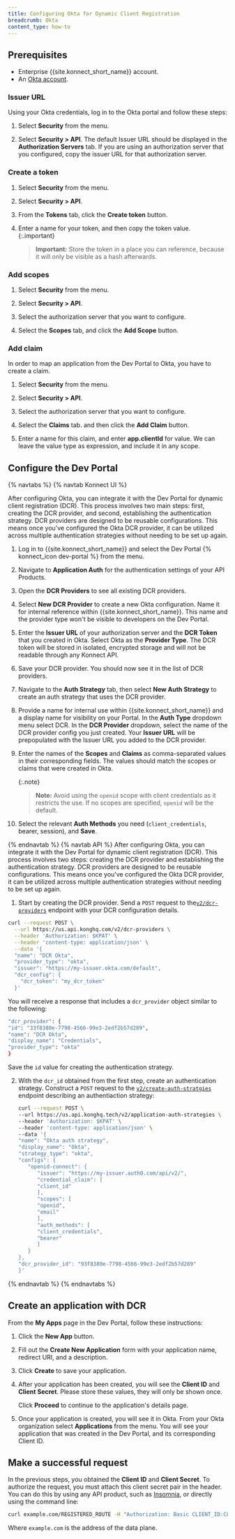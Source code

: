 ```yaml
---
title: Configuring Okta for Dynamic Client Registration
breadcrumb: Okta
content_type: how-to
---
```



## Prerequisites

* Enterprise {{site.konnect_short_name}} account.
* An [Okta account](http://developer.okta.com).

### Issuer URL

Using your Okta credentials, log in to the Okta portal and follow these steps:

1. Select **Security** from the menu.

2. Select **Security > API**. The default Issuer URL should be displayed in the **Authorization Servers** tab. If you are using an authorization server that you configured, copy the issuer URL for that authorization server.

### Create a token

1. Select **Security** from the menu.

2. Select **Security > API**.

3. From the **Tokens** tab, click the **Create token** button.

5. Enter a name for your token, and then copy the token value.
   {:.important}
   > **Important:** Store the token in a place you can reference, because it will only be visible as a hash afterwards.


### Add scopes

1. Select **Security** from the menu.

2. Select **Security > API**.

3. Select the authorization server that you want to configure.

4. Select the **Scopes** tab, and click the **Add Scope** button.

### Add claim

In order to map an application from the Dev Portal to Okta, you have to create a claim.

1. Select **Security** from the menu.

2. Select **Security > API**.

3. Select the authorization server that you want to configure.

4. Select the **Claims** tab. and then click the **Add Claim** button.

6. Enter a name for this claim, and enter **app.clientId** for value. We can leave the value type as expression, and include it in any scope.

## Configure the Dev Portal

{% navtabs %}
{% navtab Konnect UI %}

After configuring Okta, you can integrate it with the Dev Portal for dynamic client registration (DCR). This process involves two main steps: first, creating the DCR provider, and second, establishing the authentication strategy. DCR providers are designed to be reusable configurations. This means once you've configured the Okta DCR provider, it can be utilized across multiple authentication strategies without needing to be set up again.

1. Log in to {{site.konnect_short_name}} and select the Dev Portal {% konnect_icon dev-portal %} from the menu.

2. Navigate to **Application Auth** for the authentication settings of your API Products.

3. Open the **DCR Providers** to see all existing DCR providers.

4. Select **New DCR Provider** to create a new Okta configuration. Name it for internal reference within {{site.konnect_short_name}}. This name and the provider type won't be visible to developers on the Dev Portal.

5. Enter the **Issuer URL** of your authorization server and the **DCR Token** that you created in Okta. Select Okta as the **Provider Type**. The DCR token will be stored in isolated, encrypted storage and will not be readable through any Konnect API.

6. Save your DCR provider. You should now see it in the list of DCR providers.

7. Navigate to the **Auth Strategy** tab, then select **New Auth Strategy** to create an auth strategy that uses the DCR provider.

8. Provide a name for internal use within {{site.konnect_short_name}} and a display name for visibility on your Portal. In the **Auth Type** dropdown menu select DCR. In the **DCR Provider** dropdown, select the name of the DCR provider config you just created. Your **Issuer URL** will be prepopulated with the Issuer URL you added to the DCR provider.

9. Enter the names of the **Scopes** and **Claims** as comma-separated values in their corresponding fields. The values should match the scopes or claims that were created in Okta.

   {:.note}
   > **Note:**  Avoid using the `openid` scope with client credentials as it restricts the use. If no scopes are specified, `openid` will be the default.

10. Select the relevant **Auth Methods** you need (`client_credentials`, bearer, session), and **Save**. 

{% endnavtab %}
{% navtab API %}
After configuring Okta, you can integrate it with the Dev Portal for dynamic client registration (DCR). This process involves two steps: creating the DCR provider and establishing the authentication strategy. DCR providers are designed to be reusable configurations. This means once you've configured the Okta DCR provider, it can be utilized across multiple authentication strategies without needing to be set up again.

1. Start by creating the DCR provider. Send a `POST` request to the[`v2/dcr-providers`](https://kong-platform-api.netlify.app/konnect/application-auth-strategies/v2/openapi.yaml/#tag/DCR-Providers/operation/create-dcr-provider) endpoint with your DCR configuration details. 
```sh
curl --request POST \
  --url https://us.api.konghq.com/v2/dcr-providers \
  --header 'Authorization: $KPAT' \
  --header 'content-type: application/json' \
  --data '{
  "name": "DCR Okta",
  "provider_type": "okta",
  "issuer": "https://my-issuer.okta.com/default",
  "dcr_config": {
    "dcr_token": "my_dcr_token"
  }'
```
You will receive a response that includes a `dcr_provider` object similar to the following:

   ```sh
   "dcr_provider": {
   "id": "33f8380e-7798-4566-99e3-2edf2b57d289",
   "name": "DCR Okta",
   "display_name": "Credentials",
   "provider_type": "okta"
   }
   ```
Save the `id` value for creating the authentication strategy.

2. With the `dcr_id` obtained from the first step, create an authentication strategy. Construct a `POST` request to the [`v2/create-auth-stratgies`](https://kong-platform-api.netlify.app/konnect/application-auth-strategies/v2/openapi.yaml/#tag/App-Auth-Strategies/operation/create-app-auth-strategy) endpoint describing an authentiaction strategy: 

   ```sh
   curl --request POST \
   --url https://us.api.konghq.tech/v2/application-auth-strategies \
   --header 'Authorization: $KPAT' \
   --header 'content-type: application/json' \
   --data '{
   "name": "Okta auth strategy",
   "display_name": "Okta",
   "strategy_type": "okta",
   "configs": {
      "openid-connect": {
         "issuer": "https://my-issuer.auth0.com/api/v2/",
         "credential_claim": [
         "client_id"
         ],
         "scopes": [
         "openid",
         "email"
         ],
         "auth_methods": [
         "client_credentials",
         "bearer"
         ]
      }
   },
   "dcr_provider_id": "93f8380e-7798-4566-99e3-2edf2b57d289"
   }'

   ```

{% endnavtab %}
{% endnavtabs %}

## Create an application with DCR

From the **My Apps** page in the Dev Portal, follow these instructions:

1. Click the **New App** button.

2. Fill out the **Create New Application** form with your application name, redirect URI, and a description.

3. Click **Create** to save your application.

4. After your application has been created, you will see the **Client ID** and **Client Secret**. 
   Please store these values, they will only be shown once. 
   
   Click **Proceed** to continue to the application's details page.

5. Once your application is created, you will see it in Okta. From your Okta organization select **Applications** from the menu. You will see your application that was created in the Dev Portal, and its corresponding Client ID.

## Make a successful request

In the previous steps, you obtained the **Client ID** and **Client Secret**. To authorize the request, you must attach this client secret pair in the header. You can do this by using any API product, such as [Insomnia](https://insomnia.rest/), or directly using the command line:

```sh
curl example.com/REGISTERED_ROUTE -H "Authorization: Basic CLIENT_ID:CLIENT_SECRET"
```

Where `example.com` is the address of the data plane.
